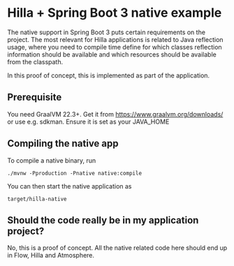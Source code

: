 # Hilla + Spring Boot 3 native example

The native support in Spring Boot 3 puts certain requirements on the project. The most relevant for Hilla applications is related to Java reflection usage, where you need to compile time define for which classes reflection information should be available and which resources should be available from the classpath.

In this proof of concept, this is implemented as part of the application.

## Prerequisite

You need GraalVM 22.3+. Get it from https://www.graalvm.org/downloads/ or use e.g. sdkman.
Ensure it is set as your JAVA_HOME

## Compiling the native app

To compile a native binary, run
```
./mvnw -Pproduction -Pnative native:compile
```

You can then start the native application as
```
target/hilla-native
```


## Should the code really be in my application project?

No, this is a proof of concept. All the native related code here should end up in Flow, Hilla and Atmosphere.
